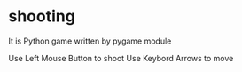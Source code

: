 # shooting


It is Python game written by pygame module

Use Left Mouse Button to shoot
Use Keybord Arrows to move
